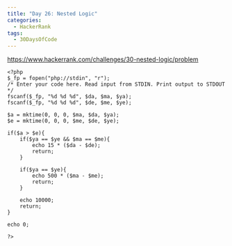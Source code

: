 ```yaml
---
title: "Day 26: Nested Logic"
categories:
  - HackerRank
tags:
  - 30DaysOfCode
---
```


<https://www.hackerrank.com/challenges/30-nested-logic/problem>

	<?php
    $_fp = fopen("php://stdin", "r");
    /* Enter your code here. Read input from STDIN. Print output to STDOUT */
    fscanf($_fp, "%d %d %d", $da, $ma, $ya);
    fscanf($_fp, "%d %d %d", $de, $me, $ye);

    $a = mktime(0, 0, 0, $ma, $da, $ya);
    $e = mktime(0, 0, 0, $me, $de, $ye);

    if($a > $e){
        if($ya == $ye && $ma == $me){
            echo 15 * ($da - $de);
            return;
        }

        if($ya == $ye){
            echo 500 * ($ma - $me);
            return;
        }

        echo 10000;
        return;
    }

    echo 0;

    ?>


